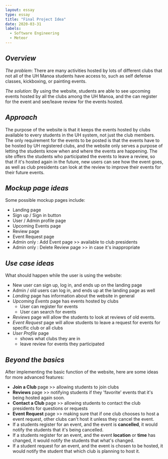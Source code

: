 ```yaml
---
layout: essay
type: essay
title: "Final Project Idea"
date: 2020-03-31
labels:
  - Software Engineering
  - Meteor
---
```


## *Overview*
*The problem*: There are many activities hosted by lots of different
clubs that not all of the UH Manoa students have access to, such as 
self defense classes, kickboxing, or painting events.

*The solution*: By using the website, students are able to see upcoming
events hosted by all the clubs among the UH Manoa, and 
the can register for the event and see/leave review for the events hosted.

## *Approach*
The purpose of the website is that it keeps the events hosted by clubs
available to every students in the UH system, not just the club members. 
The only requirement for the events to be posted is that
the events have to be hosted by UH registered clubs, and the website
only serves a purpose of letting the students know when and where
the events are happening. The site offers the students who participated
the events to leave a review, so that if it's hosted again in the 
future, new users can see how the event goes, as well as club presidents
can look at the review to improve their events for their future events. 

## *Mockup page ideas*
Some possible mockup pages include:
* Landing page
* Sign up / Sign in button
* User / Admin profile page
* Upcoming Events page
* Review page
* Event Request page
* Admin only : Add Event page >> available to club presidents
* Admin only : Delete Review page >> in case it's inappropriate 

## *Use case ideas*
What should happen while the user is using the website:
* New user can sign up, log in, and ends up on the landing page
* Admin / old users can log in, and ends up at the landing page as well
* *Landing* page has information about the website in general
* *Upcoming Events* page has events hosted by clubs
  * User can register for events
  * User can search for events
* *Reviews* page will allow the students to look at reviews of old events.
* *Event Request* page will allow students to leave a request for 
events for specific club or all clubs
* *User Profile* page
  * shows what clubs they are in
  * leave review for events they participated

## *Beyond the basics*
After implementing the basic function of the website, here are some 
ideas for more advanced features:
* **Join a Club** page >> allowing students to join clubs
* **Reviews** page >> notifying students if they 'favorite' events that
it's being hosted again soon. 
* **Contact a Club** page >> allowing students to contact the club
presidents for questions or requests
* **Event Request** page >> making sure that if one club chooses to 
host a event request, other clubs can't host it unless they cancel
the event. 
* If a students register for an event, and the event is **cancelled**, 
it would notify the students that it's being cancelled.
* If a students register for an event, and the event **location** 
or **time** has changed, it would notify the students that what's
changed.
* If a student request for an event, and the event is chosen to be 
hosted, it would notify the student that which club is planning to 
host it. 
